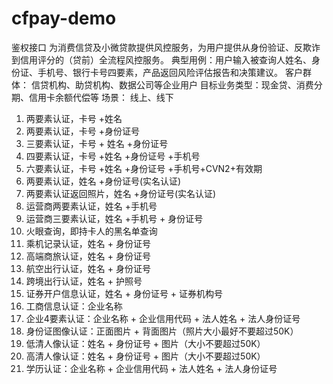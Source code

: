 # cfpay-demo
鉴权接口
为消费信贷及小微贷款提供风控服务，为用户提供从身份验证、反欺诈到信用评分的（贷前）全流程风控服务。
典型用例：用户输入被查询人姓名、身份证、手机号、银行卡号四要素，产品返回风险评估报告和决策建议。
客户群体：      信贷机构、助贷机构、数据公司等企业用户
目标业务类型：现金贷、消费分期、信用卡余额代偿等
场景：             线上、线下
1.   两要素认证，卡号 +姓名
2.   两要素认证，卡号 +身份证号
3.   三要素认证，卡号 + 姓名 +身份证号
4.   四要素认证，卡号 +姓名 +身份证号 +手机号
5.  六要素认证，卡号 +姓名 +身份证号 +手机号+CVN2+有效期
6.  两要素认证，姓名 +身份证号(实名认证)
7.  两要素认证返回照片，姓名 +身份证号(实名认证)
8. 运营商两要素认证，姓名 +手机号
9. 运营商三要素认证，姓名 +手机号 + 身份证号
10. 火眼查询，即持卡人的黑名单查询
11. 乘机记录认证，姓名 + 身份证号
12. 高端商旅认证，姓名 + 身份证号
13. 航空出行认证，姓名 + 身份证号
14. 跨境出行认证，姓名 + 护照号
15. 证券开户信息认证，姓名 + 身份证号 + 证券机构号
16. 工商信息认证：企业名称
17. 企业4要素认证：企业名称 + 企业信用代码 + 法人姓名 + 法人身份证号
18. 身份证图像认证：正面图片 + 背面图片（照片大小最好不要超过50K）
19. 低清人像认证：姓名 + 身份证号 + 图片（大小不要超过50K）
20. 高清人像认证：姓名 + 身份证号 + 图片（大小不要超过50K）
21. 学历认证：企业名称 + 企业信用代码 + 法人姓名 + 法人身份证号
